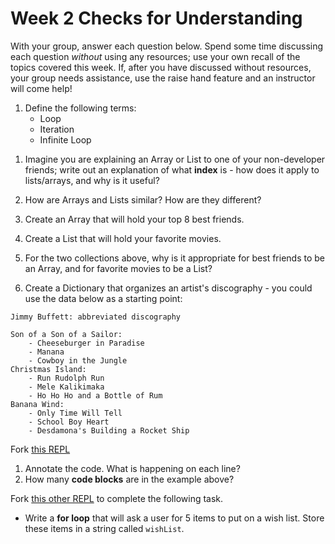 # Week 2 Checks for Understanding

With your group, answer each question below.  Spend some time discussing each question _without_ using any resources; use your own recall of the topics covered this week.  If, after you have discussed without resources, your group needs assistance, use the raise hand feature and an instructor will come help!

1. Define the following terms:
    * Loop
    * Iteration
    * Infinite Loop

<!-- 
1. Visual Studio is an IDE.  In your own words, what is an IDE?
1. Spend 1 minute googling to see if you can find any other IDEs. How many others did you find?
1. Imagine you are chatting with your 10 year old niece about what you are learning at Turing.  How would you explain to them what a **bug** is?
1. What is a **breakpoint**, and why would we use one?
1. The code below has a bug; where would you put a breakpoint to start debugging what might be happening (feel free to recreate this code in Visual Studio and try running it 🙂)

```
// This program should print an abbreviated version of a kids song to help them learn the numbers 1 to 20.  The song should display every number, and never go above 20.

1  Console.Write("First comes: ");
2  
3  for (var i = 0; i < 20; i++)
4  {
5      Console.WriteLine(i);
6      Console.Write("then comes: ");
7  }
8  Console.WriteLine("And that's how you count to 20!");
9
```
 -->

1. Imagine you are explaining an Array or List to one of your non-developer friends; write out an explanation of what **index** is - how does it apply to lists/arrays, and why is it useful?

1. How are Arrays and Lists similar?  How are they different?

1. Create an Array that will hold your top 8 best friends.

1. Create a List that will hold your favorite movies.

1. For the two collections above, why is it appropriate for best friends to be an Array, and for favorite movies to be a List?

1. Create a Dictionary that organizes an artist's discography - you could use the data below as a starting point:
```
Jimmy Buffett: abbreviated discography

Son of a Son of a Sailor:
    - Cheeseburger in Paradise
    - Manana
    - Cowboy in the Jungle
Christmas Island:
    - Run Rudolph Run
    - Mele Kalikimaka
    - Ho Ho Ho and a Bottle of Rum
Banana Wind:
    - Only Time Will Tell
    - School Boy Heart
    - Desdamona's Building a Rocket Ship
```

Fork [this REPL](https://replit.com/@launch-team/M1W2-CFUReview1) 
1. Annotate the code. What is happening on each line?
1. How many **code blocks** are in the example above?

Fork [this other REPL](https://replit.com/@launch-team/M1W2-CFUReview2) to complete the following task.
* Write a **for loop** that will ask a user for 5 items to put on a wish list.  Store these items in a string called `wishList`.
